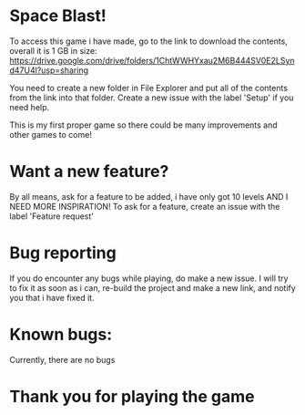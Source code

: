 # Space Blast!
 
To access this game i have made, go to the link to download the contents, overall it is 1 GB in size:
https://drive.google.com/drive/folders/1ChtWWHYxau2M6B444SV0E2LSynd47U4l?usp=sharing

You need to create a new folder in File Explorer and put all of the contents from the link into that folder. Create a new issue with the label 'Setup' if you need help.

This is my first proper game so there could be many improvements and other games to come!

# Want a new feature?
By all means, ask for a feature to be added, i have only got 10 levels AND I NEED MORE INSPIRATION!
To ask for a feature, create an issue with the label 'Feature request'

# Bug reporting
If you do encounter any bugs while playing, do make a new issue. I will try to fix it as soon as i can, re-build the project and make a new link, and notify you that i have fixed it.

# Known bugs:
Currently, there are no bugs

# Thank you for playing the game
